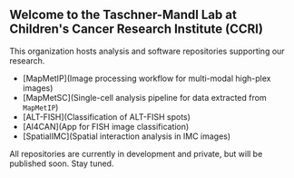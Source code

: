 ## Welcome to the Taschner-Mandl Lab at Children's Cancer Research Institute (CCRI)

This organization hosts analysis and software repositories supporting our research. 

- [MapMetIP](Image processing workflow for multi-modal high-plex images)
- [MapMetSC](Single-cell analysis pipeline for data extracted from `MapMetIP`)
- [ALT-FISH](Classification of ALT-FISH spots)
- [AI4CAN](App for FISH image classification)
- [SpatialIMC](Spatial interaction analysis in IMC images)

All repositories are currently in development and private, but will be published soon. Stay tuned.
